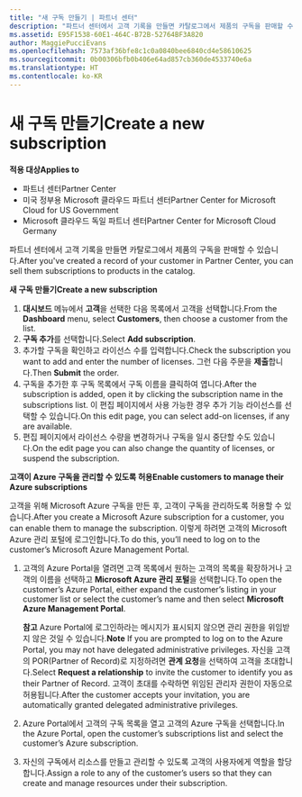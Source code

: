 ```yaml
---
title: "새 구독 만들기 | 파트너 센터"
description: "파트너 센터에서 고객 기록을 만들면 카탈로그에서 제품의 구독을 판매할 수 있습니다."
ms.assetid: E95F1538-60E1-464C-B72B-52764BF3A820
author: MaggiePucciEvans
ms.openlocfilehash: 7573af36bfe8c1c0a0840bee6840cd4e58610625
ms.sourcegitcommit: 0b00306bfb0b406e64ad857cb360de4533740e6a
ms.translationtype: HT
ms.contentlocale: ko-KR
---
```

# <a name="create-a-new-subscription"></a><span data-ttu-id="4f5ce-103">새 구독 만들기</span><span class="sxs-lookup"><span data-stu-id="4f5ce-103">Create a new subscription</span></span>

**<span data-ttu-id="4f5ce-104">적용 대상</span><span class="sxs-lookup"><span data-stu-id="4f5ce-104">Applies to</span></span>**

-  <span data-ttu-id="4f5ce-105">파트너 센터</span><span class="sxs-lookup"><span data-stu-id="4f5ce-105">Partner Center</span></span>
-  <span data-ttu-id="4f5ce-106">미국 정부용 Microsoft 클라우드 파트너 센터</span><span class="sxs-lookup"><span data-stu-id="4f5ce-106">Partner Center for Microsoft Cloud for US Government</span></span>
-  <span data-ttu-id="4f5ce-107">Microsoft 클라우드 독일 파트너 센터</span><span class="sxs-lookup"><span data-stu-id="4f5ce-107">Partner Center for Microsoft Cloud Germany</span></span>

<span data-ttu-id="4f5ce-108">파트너 센터에서 고객 기록을 만들면 카탈로그에서 제품의 구독을 판매할 수 있습니다.</span><span class="sxs-lookup"><span data-stu-id="4f5ce-108">After you've created a record of your customer in Partner Center, you can sell them subscriptions to products in the catalog.</span></span>

**<span data-ttu-id="4f5ce-109">새 구독 만들기</span><span class="sxs-lookup"><span data-stu-id="4f5ce-109">Create a new subscription</span></span>**

1.  <span data-ttu-id="4f5ce-110">**대시보드** 메뉴에서 **고객**을 선택한 다음 목록에서 고객을 선택합니다.</span><span class="sxs-lookup"><span data-stu-id="4f5ce-110">From the **Dashboard** menu, select **Customers**, then choose a customer from the list.</span></span>
2.  <span data-ttu-id="4f5ce-111">**구독 추가**를 선택합니다.</span><span class="sxs-lookup"><span data-stu-id="4f5ce-111">Select **Add subscription**.</span></span>
3.  <span data-ttu-id="4f5ce-112">추가할 구독을 확인하고 라이선스 수를 입력합니다.</span><span class="sxs-lookup"><span data-stu-id="4f5ce-112">Check the subscription you want to add and enter the number of licenses.</span></span> <span data-ttu-id="4f5ce-113">그런 다음 주문을 **제출**합니다.</span><span class="sxs-lookup"><span data-stu-id="4f5ce-113">Then **Submit** the order.</span></span>
4.  <span data-ttu-id="4f5ce-114">구독을 추가한 후 구독 목록에서 구독 이름을 클릭하여 엽니다.</span><span class="sxs-lookup"><span data-stu-id="4f5ce-114">After the subscription is added, open it by clicking the subscription name in the subscriptions list.</span></span> <span data-ttu-id="4f5ce-115">이 편집 페이지에서 사용 가능한 경우 추가 기능 라이선스를 선택할 수 있습니다.</span><span class="sxs-lookup"><span data-stu-id="4f5ce-115">On this edit page, you can select add-on licenses, if any are available.</span></span>
5.  <span data-ttu-id="4f5ce-116">편집 페이지에서 라이선스 수량을 변경하거나 구독을 일시 중단할 수도 있습니다.</span><span class="sxs-lookup"><span data-stu-id="4f5ce-116">On the edit page you can also change the quantity of licenses, or suspend the subscription.</span></span>

**<span data-ttu-id="4f5ce-117">고객이 Azure 구독을 관리할 수 있도록 허용</span><span class="sxs-lookup"><span data-stu-id="4f5ce-117">Enable customers to manage their Azure subscriptions</span></span>**

<span data-ttu-id="4f5ce-118">고객을 위해 Microsoft Azure 구독을 만든 후, 고객이 구독을 관리하도록 허용할 수 있습니다.</span><span class="sxs-lookup"><span data-stu-id="4f5ce-118">After you create a Microsoft Azure subscription for a customer, you can enable them to manage the subscription.</span></span> <span data-ttu-id="4f5ce-119">이렇게 하려면 고객의 Microsoft Azure 관리 포털에 로그인합니다.</span><span class="sxs-lookup"><span data-stu-id="4f5ce-119">To do this, you’ll need to log on to the customer’s Microsoft Azure Management Portal.</span></span> 

1.  <span data-ttu-id="4f5ce-120">고객의 Azure Portal을 열려면 고객 목록에서 원하는 고객의 목록을 확장하거나 고객의 이름을 선택하고 **Microsoft Azure 관리 포털**을 선택합니다.</span><span class="sxs-lookup"><span data-stu-id="4f5ce-120">To open the customer’s Azure Portal, either expand the customer’s listing in your customer list or select the customer’s name and then select **Microsoft Azure Management Portal**.</span></span>
    
    <span data-ttu-id="4f5ce-121">**참고** Azure Portal에 로그인하라는 메시지가 표시되지 않으면 관리 권한을 위임받지 않은 것일 수 있습니다.</span><span class="sxs-lookup"><span data-stu-id="4f5ce-121">**Note**  If you are prompted to log on to the Azure Portal, you may not have delegated administrative privileges.</span></span> <span data-ttu-id="4f5ce-122">자신을 고객의 POR(Partner of Record)로 지정하려면 **관계 요청**을 선택하여 고객을 초대합니다.</span><span class="sxs-lookup"><span data-stu-id="4f5ce-122">Select **Request a relationship** to invite the customer to identify you as their Partner of Record.</span></span> <span data-ttu-id="4f5ce-123">고객이 초대를 수락하면 위임된 관리자 권한이 자동으로 허용됩니다.</span><span class="sxs-lookup"><span data-stu-id="4f5ce-123">After the customer accepts your invitation, you are automatically granted delegated administrative privileges.</span></span> 
2.  <span data-ttu-id="4f5ce-124">Azure Portal에서 고객의 구독 목록을 열고 고객의 Azure 구독을 선택합니다.</span><span class="sxs-lookup"><span data-stu-id="4f5ce-124">In the Azure Portal, open the customer’s subscriptions list and select the customer’s Azure subscription.</span></span>
3.  <span data-ttu-id="4f5ce-125">자신의 구독에서 리소스를 만들고 관리할 수 있도록 고객의 사용자에게 역할을 할당합니다.</span><span class="sxs-lookup"><span data-stu-id="4f5ce-125">Assign a role to any of the customer’s users so that they can create and manage resources under their subscription.</span></span>

 



